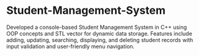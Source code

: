 # Student-Management-System
Developed a console-based Student Management System in C++ using OOP concepts and STL vector for dynamic data storage. Features include adding, updating, searching, displaying, and deleting student records with input validation and user-friendly menu navigation.
